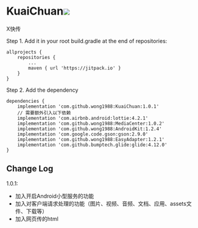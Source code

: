 # KuaiChuan[![](https://jitpack.io/v/wong1988/KuaiChuan.svg)](https://jitpack.io/#wong1988/KuaiChuan)

X快传

Step 1. Add it in your root build.gradle at the end of repositories:

 ```
 allprojects {
     repositories {
         ...
         maven { url 'https://jitpack.io' }
     }
 }
 ```

Step 2. Add the dependency

 ```
 dependencies {
     implementation 'com.github.wong1988:KuaiChuan:1.0.1'
     // 需要额外引入以下依赖
     implementation 'com.airbnb.android:lottie:4.2.1'
     implementation 'com.github.wong1988:MediaCenter:1.0.2'
     implementation 'com.github.wong1988:AndroidKit:1.2.4'
     implementation 'com.google.code.gson:gson:2.9.0'
     implementation 'com.github.wong1988:EasyAdapter:1.2.1'
     implementation 'com.github.bumptech.glide:glide:4.12.0'
 }
 ```

## Change Log

1.0.1:

* 加入开启Android小型服务的功能
* 加入对客户端请求处理的功能（图片、视频、音频、文档、应用、assets文件、下载等）
* 加入网页传的html
 
